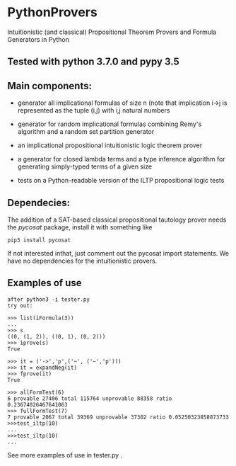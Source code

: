 # PythonProvers
Intuitionistic (and classical) Propositional Theorem Provers and Formula Generators in Python

## Tested with python 3.7.0 and pypy 3.5

## Main components:

* generator all implicational formulas of size n (note that implication i->j is represented as the tuple (i,j) with i,j natural numbers

* generator for random implicational formulas combining Remy's algorithm and a random set partition generator
* an implicational propositional intuitionistic logic theorem prover
* a generator for closed lambda terms and a type inference algorithm for generating simply-typed terms of a given size
* tests on a Python-readable version of the ILTP propositional logic tests

## Dependecies:
The addition of a SAT-based classical propositional tautology prover
needs the *pycosat* package, install it with something like

```
pip3 install pycosat
```
If not interested inthat, just comment out the pycosat import statements.
We have no dependencies for the intuitionistic provers.

## Examples of use

```
after python3 -i tester.py
try out:

>>> list(iFormula(3))
...
>>> s
((0, (1, 2)), ((0, 1), (0, 2)))
>>> iprove(s)
True

>>> it = ('->','p',('~', ('~','p')))
>>> it = expandNeg(it)
>>> fprove(it)
True

>>> allFormTest(6)
6 provable 27406 total 115764 unprovable 88358 ratio 0.23674026467641063
>>> fullFormTest(7)
7 provable 2067 total 39369 unprovable 37302 ratio 0.05250323858873733
>>>test_iltp(10)
...
>>>test_iltp(10)
...
```

See more examples of use in tester.py .
